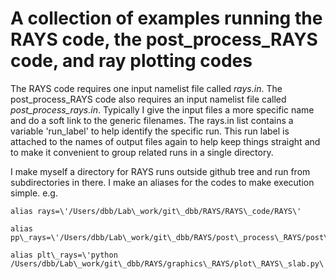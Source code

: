 # A collection of examples running the RAYS code, the post\_process\_RAYS code, and ray plotting codes

The RAYS code requires one input namelist file called *rays.in*.  The 
post\_process\_RAYS code also requires an input namelist file called 
*post\_process\_rays.in*.  Typically I give the input files a more specific name
and do a soft link to the generic filenames.  The rays.in list contains a variable
\'run\_label\' to help identify the specific run.  This run label is attached to the
names of output files again to help keep things straight and to make it convenient to
group related runs in a single directory.

I make myself a directory for RAYS runs outside github tree and run from subdirectories
in there.  I make an aliases for the codes to make execution simple. e.g.

```
alias rays=\'/Users/dbb/Lab\_work/git\_dbb/RAYS/RAYS\_code/RAYS\'

alias pp\_rays=\'/Users/dbb/Lab\_work/git\_dbb/RAYS/post\_process\_RAYS/post\_process\_RAYS\'

alias plt\_rays=\'python /Users/dbb/Lab\_work/git\_dbb/RAYS/graphics\_RAYS/plot\_RAYS\_slab.py\'
```

